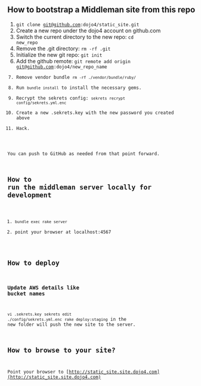 ## How to bootstrap a Middleman site from this repo

1. <code>git clone git@github.com:dojo4/static_site.git</code>
2. Create a new repo under the dojo4 account on github.com
4. Switch the current directory to the new repo: <code>cd new_repo</code>
5. Remove the .git directory: <code>rm -rf .git</code>
6. Initialize the new git repo: <code>git init</code>
7. Add the github remote: <code>git remote add origin git@github.com:dojo4/new_repo_name
8. Remove vendor bundle <code>rm -rf ./vendor/bundle/ruby/</code>
9. Run <code>bundle install</code> to install the necessary gems.
10. Recrypt the sekrets config: <code>sekrets recrypt config/sekrets.yml.enc</code>
11. Create a new .sekrets.key with the new password you created above
12. Hack.

You can push to GitHub as needed from that point forward.

## How to run the middleman server locally for development

1. <code>bundle exec rake server</code>
2. point your browser at localhost:4567

## How to deploy

### Update AWS details like bucket names

<code>vi .sekrets.key</code>
<code>sekrets edit ./config/sekrets.yml.enc</code>
<code>rake deploy:staging</code> in the new folder will push the new site
to the server.

## How to browse to your site?

Point your browser to [http://static_site.site.dojo4.com](http://static_site.site.dojo4.com)

